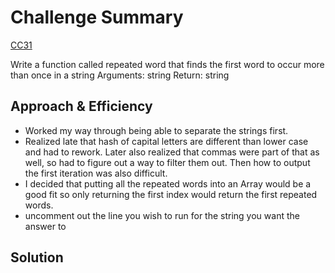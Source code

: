 # Challenge Summary

[CC31](https://canvas.instructure.com/courses/5233640/assignments/32144443)

Write a function called repeated word that finds the first word to occur more than once in a string
Arguments: string
Return: string

## Approach & Efficiency 

- Worked my way through being able to separate the strings first. 
- Realized late that hash of capital letters are different than lower case and had to rework. Later also realized that commas were part of that as well, so had to figure out a way to filter them out. Then how to output the first iteration was also difficult. 
- I decided that putting all the repeated words into an Array would be a good fit so only returning the first index would return the first repeated words.
- uncomment out the line you wish to run for the string you want the answer to

## Solution

<!-- ![Whiteboard](.) -->